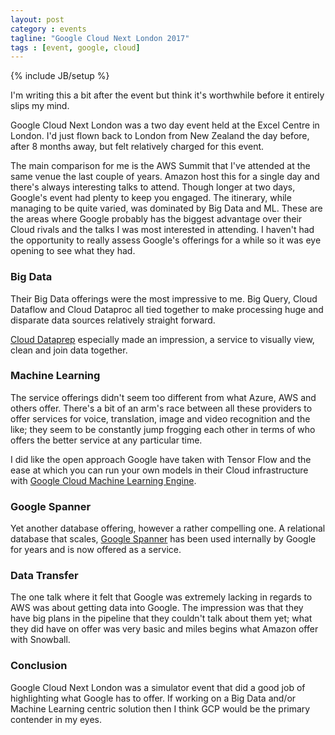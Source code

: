 ```yaml
---
layout: post
category : events
tagline: "Google Cloud Next London 2017"
tags : [event, google, cloud]
---
```

{% include JB/setup %}

I'm writing this a bit after the event but think it's worthwhile before it entirely slips my mind.

Google Cloud Next London was a two day event held at the Excel Centre in London. I'd just flown back to London from New Zealand the day before, after 8 months away, but felt relatively charged for this event.

The main comparison for me is the AWS Summit that I've attended at the same venue the last couple of years. Amazon host this for a single day and there's always interesting talks to attend. Though longer at two days, Google's event had plenty to keep you engaged. The itinerary, while managing to be quite varied, was dominated by Big Data and ML. These are the areas where Google probably has the biggest advantage over their Cloud rivals and the talks I was most interested in attending. I haven't had the opportunity to really assess Google's offerings for a while so it was eye opening to see what they had.

### Big Data
Their Big Data offerings were the most impressive to me. Big Query, Cloud Dataflow and Cloud Dataproc all tied together to make processing huge and disparate data sources relatively straight forward.

[Cloud Dataprep](https://cloud.google.com/dataprep/) especially made an impression, a service to visually view, clean and join data together.

### Machine Learning
The service offerings didn't seem too different from what Azure, AWS and others offer. There's a bit of an arm's race between all these providers to offer services for voice, translation, image and video recognition and the like; they seem to be constantly jump frogging each other in terms of who offers the better service at any particular time.

I did like the open approach Google have taken with Tensor Flow and the ease at which you can run your own models in their Cloud infrastructure with [Google Cloud Machine Learning Engine](https://cloud.google.com/ml-engine/).

### Google Spanner
Yet another database offering, however a rather compelling one. A relational database that scales, [Google Spanner](https://cloud.google.com/spanner/) has been used internally by Google for years and is now offered as a service.

### Data Transfer
The one talk where it felt that Google was extremely lacking in regards to AWS was about getting data into Google. The impression was that they have big plans in the pipeline that they couldn't talk about them yet; what they did have on offer was very basic and miles begins what Amazon offer with Snowball.

### Conclusion
Google Cloud Next London was a simulator event that did a good job of highlighting what Google has to offer. If working on a Big Data and/or Machine Learning centric solution then I think GCP would be the primary contender in my eyes.
